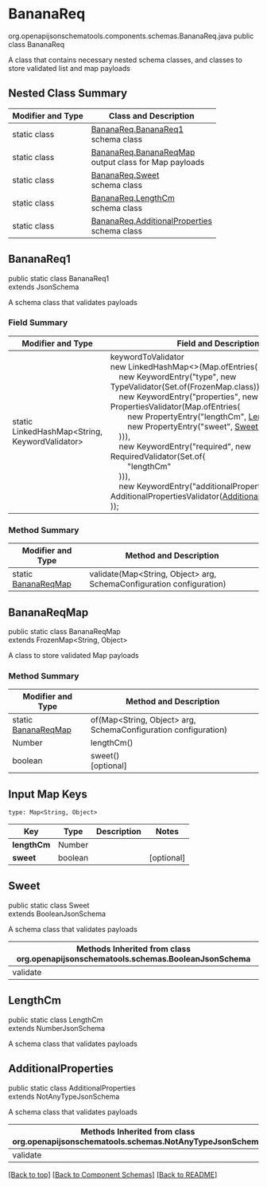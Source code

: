 # BananaReq
org.openapijsonschematools.components.schemas.BananaReq.java
public class BananaReq

A class that contains necessary nested schema classes, and classes to store validated list and map payloads

## Nested Class Summary
| Modifier and Type | Class and Description |
| ----------------- | ---------------------- |
| static class | [BananaReq.BananaReq1](#bananareq1)<br> schema class |
| static class | [BananaReq.BananaReqMap](#bananareqmap)<br> output class for Map payloads |
| static class | [BananaReq.Sweet](#sweet)<br> schema class |
| static class | [BananaReq.LengthCm](#lengthcm)<br> schema class |
| static class | [BananaReq.AdditionalProperties](#additionalproperties)<br> schema class |

## BananaReq1
public static class BananaReq1<br>
extends JsonSchema

A schema class that validates payloads
### Field Summary
| Modifier and Type | Field and Description |
| ----------------- | ---------------------- |
| static LinkedHashMap<String, KeywordValidator> |keywordToValidator<br/>new LinkedHashMap<>(Map.ofEntries(<br/>&nbsp;&nbsp;&nbsp;&nbsp;new KeywordEntry("type", new TypeValidator(Set.of(FrozenMap.class))),<br/>&nbsp;&nbsp;&nbsp;&nbsp;new KeywordEntry("properties", new PropertiesValidator(Map.ofEntries(<br>&nbsp;&nbsp;&nbsp;&nbsp;&nbsp;&nbsp;&nbsp;&nbsp;new PropertyEntry("lengthCm", [LengthCm.class](#lengthcm))),<br>&nbsp;&nbsp;&nbsp;&nbsp;&nbsp;&nbsp;&nbsp;&nbsp;new PropertyEntry("sweet", [Sweet.class](#sweet)))<br>&nbsp;&nbsp;&nbsp;&nbsp;))),<br>&nbsp;&nbsp;&nbsp;&nbsp;new KeywordEntry("required", new RequiredValidator(Set.of(<br>&nbsp;&nbsp;&nbsp;&nbsp;&nbsp;&nbsp;&nbsp;&nbsp;"lengthCm"<br>&nbsp;&nbsp;&nbsp;&nbsp;))),<br>&nbsp;&nbsp;&nbsp;&nbsp;new KeywordEntry("additionalProperties", new AdditionalPropertiesValidator([AdditionalProperties.class](#additionalproperties)))<br>)); |

### Method Summary
| Modifier and Type | Method and Description |
| ----------------- | ---------------------- |
| static [BananaReqMap](#bananareqmap) | validate(Map<String, Object> arg, SchemaConfiguration configuration) |

## BananaReqMap
public static class BananaReqMap<br>
extends FrozenMap<String, Object>

A class to store validated Map payloads

### Method Summary
| Modifier and Type | Method and Description |
| ----------------- | ---------------------- |
| static [BananaReqMap](#bananareqmap) | of(Map<String, Object> arg, SchemaConfiguration configuration) |
| Number | lengthCm()<br> |
| boolean | sweet()<br>[optional] |

## Input Map Keys
```
type: Map<String, Object>
```
| Key | Type |  Description | Notes |
| --- | ---- | ------------ | ----- |
| **lengthCm** | Number |  | |
| **sweet** | boolean |  | [optional] |

## Sweet
public static class Sweet<br>
extends BooleanJsonSchema

A schema class that validates payloads

| Methods Inherited from class org.openapijsonschematools.schemas.BooleanJsonSchema |
| ------------------------------------------------------------------ |
| validate                                                           |

## LengthCm
public static class LengthCm<br>
extends NumberJsonSchema

A schema class that validates payloads

## AdditionalProperties
public static class AdditionalProperties<br>
extends NotAnyTypeJsonSchema

A schema class that validates payloads

| Methods Inherited from class org.openapijsonschematools.schemas.NotAnyTypeJsonSchema |
| ------------------------------------------------------------------ |
| validate                                                           |

[[Back to top]](#top) [[Back to Component Schemas]](../../../README.md#Component-Schemas) [[Back to README]](../../../README.md)
